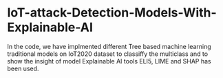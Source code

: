 # IoT-attack-Detection-Models-With-Explainable-AI
In the code, we have implmented different Tree based machine learning traditional models on IoT2020 dataset to classiffy the multiclass and to show the insight of model Explainable AI tools ELI5, LIME and SHAP has been used.
